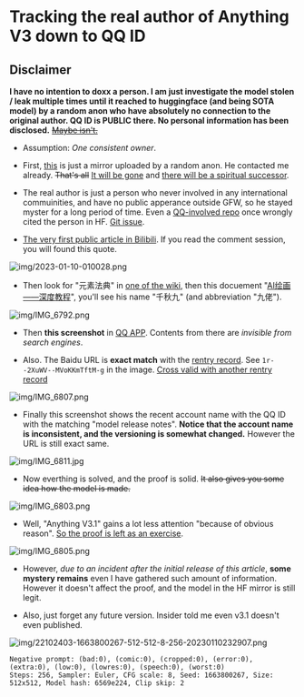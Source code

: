 # Tracking the real author of Anything V3 down to QQ ID #

## Disclaimer ##

**I have no intention to doxx a person. I am just investigate the model stolen / leak multiple times until it reached to huggingface (and being SOTA model) by a random anon who have absolutely no connection to the original author. QQ ID is PUBLIC there. No personal information has been disclosed.** ~~[Maybe isn't.](https://www.163.com/dy/article/F845NGFC0539B46R.html)~~

- Assumption: *One consistent owner*.

- First, [this](https://huggingface.co/Linaqruf/anything-v3.0) is just a mirror uploaded by a random anon. He contacted me already. ~~That's all~~ [It will be gone](https://huggingface.co/Linaqruf/anything-v3.0/discussions/133) and [there will be a spiritual successor](https://huggingface.co/andite/anything-v4.0).

- The real author is just a person who never involved in any international commuinities, and have no public apperance outside GFW, so he stayed myster for a long period of time. Even a [QQ-involved repo](https://github.com/lllyasviel/style2paints) once wrongly cited the person in HF. [Git issue](https://github.com/lllyasviel/style2paints/issues/205).

- [The very first public article in Bilibili](https://www.bilibili.com/read/cv19603218). If you read the comment session, you will found this quote.

![img/2023-01-10-010028.png](img/2023-01-10-010028.png)

- Then look for "元素法典" in [one of the wiki](https://a2a.top/), then this docuement "[AI绘画——深度教程](https://docs.qq.com/doc/DQ3ZJSGFmeVpWc2ta)", you'll see his name "千秋九" (and abbreviation "九佬").

![img/IMG_6792.png](img/IMG_6792.png)

- Then **this screenshot** in [QQ APP](https://apps.apple.com/cn/app/qq/id444934666). Contents from there are *invisible from search engines*. 

- Also. The Baidu URL is **exact match** with the [rentry record](https://rentry.org/NAI-Anything_v3_0_n_v2_1). See `1r--2XuWV--MVoKKmTftM-g` in the image. [Cross valid with another rentry record](https://rentry.org/sdmodels#anything-v30-38c1ebe3-1a7df6b8-6569e224)

![img/IMG_6807.png](img/IMG_6807.jpg)

- Finally this screenshot shows the recent account name with the QQ ID with the matching "model release notes". **Notice that the account name is inconsistent, and the versioning is somewhat changed.** However the URL is still exact same.

![img/IMG_6811.jpg](img/IMG_6811.jpg)

- Now everthing is solved, and the proof is solid. ~~It also gives you some idea how the model is made.~~

![img/IMG_6803.png](img/IMG_6803.jpg)

- Well, "Anything V3.1" gains a lot less attention "because of obvious reason". [So the proof is left as an exercise](https://matheducators.stackexchange.com/questions/1896/are-the-words-easy-basic-clearly-obviously-etc-ever-helpful).

![img/IMG_6805.png](img/IMG_6805.jpg)

- However, *due to an incident after the initial release of this article*, **some mystery remains** even I have gathered such amount of information. However it doesn't affect the proof, and the model in the HF mirror is still legit.

- Also, just forget any future version. Insider told me even v3.1 doesn't even published.

![img/22102403-1663800267-512-512-8-256-20230110232907.png](img/22102403-1663800267-512-512-8-256-20230110232907.png)

```
Negative prompt: (bad:0), (comic:0), (cropped:0), (error:0), (extra:0), (low:0), (lowres:0), (speech:0), (worst:0)
Steps: 256, Sampler: Euler, CFG scale: 8, Seed: 1663800267, Size: 512x512, Model hash: 6569e224, Clip skip: 2
```
